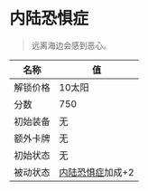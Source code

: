 # 内陆恐惧症  
> 远离海边会感到恶心。  
  
名称  |  值  
----  |  ----  
解锁价格  |  10太阳  
分数  |  750  
初始装备  |  无  
额外卡牌  |  无  
初始状态  |  无  
被动状态  |  [内陆恐惧症](LandSickness.md)加成+2  
